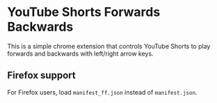 # YouTube Shorts Forwards Backwards

This is a simple chrome extension that controls YouTube Shorts to play forwards and backwards with left/right arrow keys.

## Firefox support

For Firefox users, load `manifest_ff.json` instead of `manifest.json`.

